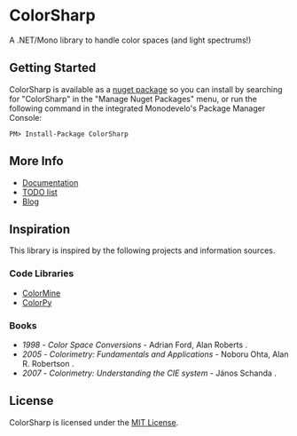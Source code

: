ColorSharp
==========

A .NET/Mono library to handle color spaces (and light spectrums!)

## Getting Started

ColorSharp is available as a [nuget package](https://www.nuget.org/packages/ColorSharp/) so you can install by searching for "ColorSharp" in the "Manage Nuget Packages" menu, or run the following command in the integrated Monodevelo's Package Manager Console:

`PM> Install-Package ColorSharp`

## More Info

 * [Documentation](https://github.com/Litipk/ColorSharp/wiki)
 * [TODO list](https://github.com/Litipk/ColorSharp/blob/master/TODO.md)
 * [Blog](https://colorsharp.wordpress.com/)

## Inspiration

This library is inspired by the following projects and information sources.

### Code Libraries

* [ColorMine](https://github.com/THEjoezack/ColorMine/)
* [ColorPy](https://github.com/fish2000/ColorPy)

### Books

* *1998* - *Color Space Conversions* - Adrian Ford, Alan Roberts .
* *2005* - *Colorimetry: Fundamentals and Applications* - Noboru Ohta, Alan R. Robertson .
* *2007* - *Colorimetry: Understanding the CIE system* - János Schanda .

## License

ColorSharp is licensed under the [MIT License](https://github.com/Litipk/ColorSharp/blob/master/LICENSE).
